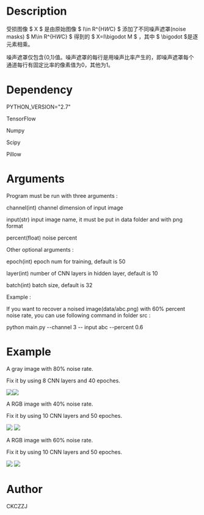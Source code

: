# Description

受损图像 $ X $ 是由原始图像 $ I\in R^{H*W*C} $ 添加了不同噪声遮罩(noise masks) $ M\in R^{H*W*C} $ 得到的 $ X=I\bigodot M $  ，其中 $ \bigodot $是逐元素相乘。

噪声遮罩仅包含{0,1}值。噪声遮罩的每行是用噪声比率产生的，即噪声遮罩每个通道每行有固定比率的像素值为0，其他为1。



# Dependency

PYTHON_VERSION="2.7"

TensorFlow

Numpy

Scipy

Pillow



# Arguments

Program must be run with three arguments :

channel(int) channel dimension of input image

input(str) input image name, it must be put in data folder and with png format

percent(float) noise percent



Other optional arguments :

epoch(int) epoch num for training, default is 50

layer(int) number of CNN layers in hidden layer, default is 10

batch(int) batch size, default is 32



Example :

If you want to recover a noised image(data/abc.png) with 60% percent noise rate, you can use following command in folder src :

python main.py --channel 3 -- input abc --percent 0.6



# Example

A gray image with 80% noise rate.

Fix it by using 8 CNN layers and 40 epoches.

![](https://github.com/CKCZZJ/ImgRecovery/blob/master/data/A.png)![](https://github.com/CKCZZJ/ImgRecovery/blob/master/result/3150104669_A.png)



A RGB image with 40% noise rate.

Fix it by using 10 CNN layers and 50 epoches.

![](https://github.com/CKCZZJ/ImgRecovery/blob/master/data/B.png) ![](https://github.com/CKCZZJ/ImgRecovery/blob/master/result/3150104669_B.png)



A RGB image with 60% noise rate.

Fix it by using 10 CNN layers and 50 epoches.

![](https://github.com/CKCZZJ/ImgRecovery/blob/master/data/C.png) ![](https://github.com/CKCZZJ/ImgRecovery/blob/master/result/3150104669_C.png)





# Author

CKCZZJ
